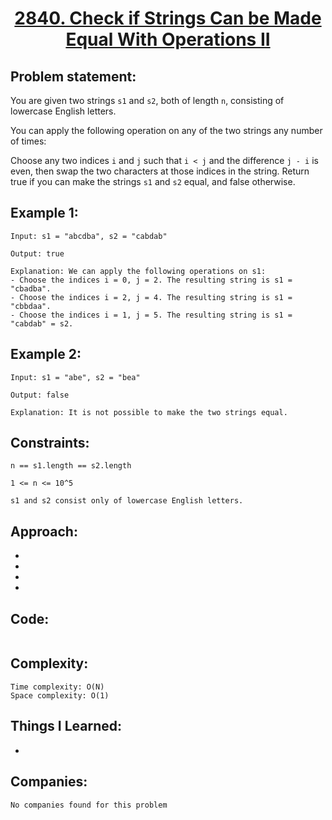 
<h1 align="center"><a href="https://leetcode.com/problems/check-if-strings-can-be-made-equal-with-operations-ii/" target="_blank">2840. Check if Strings Can be Made Equal With Operations II</a></h1>

## Problem statement:

You are given two strings `s1` and `s2`, both of length `n`, consisting of lowercase English letters.

You can apply the following operation on any of the two strings any number of times:

Choose any two indices `i` and `j` such that `i < j` and the difference `j - i` is even, then swap the two characters at those indices in the string.
Return true if you can make the strings `s1` and `s2` equal, and false otherwise.


## Example 1:

```
Input: s1 = "abcdba", s2 = "cabdab"

Output: true

Explanation: We can apply the following operations on s1:
- Choose the indices i = 0, j = 2. The resulting string is s1 = "cbadba".
- Choose the indices i = 2, j = 4. The resulting string is s1 = "cbbdaa".
- Choose the indices i = 1, j = 5. The resulting string is s1 = "cabdab" = s2.
```

## Example 2:

```
Input: s1 = "abe", s2 = "bea"

Output: false

Explanation: It is not possible to make the two strings equal.
```




## Constraints:

```
n == s1.length == s2.length

1 <= n <= 10^5

s1 and s2 consist only of lowercase English letters.
```


 

## Approach:

- 
  
- 
  
-
  
- 



## Code: 

```java

```







## Complexity:

```
Time complexity: O(N) 
Space complexity: O(1)
```

## Things I Learned:

- 
  


## Companies:

```
No companies found for this problem
```





